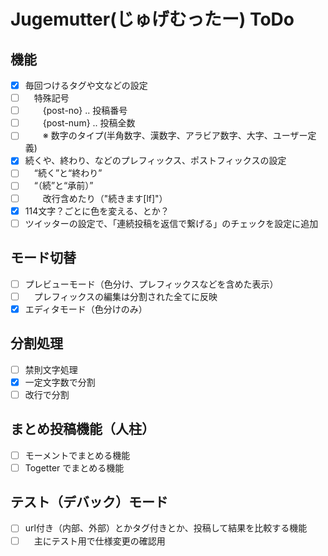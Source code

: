 # Jugemutter(じゅげむったー) ToDo

## 機能

* [x] 毎回つけるタグや文などの設定
* [ ] 　特殊記号
* [ ] 　　{post-no} .. 投稿番号
* [ ] 　　{post-num} .. 投稿全数
* [ ] 　　※ 数字のタイプ(半角数字、漢数字、アラビア数字、大字、ユーザー定義)
* [x] 続くや、終わり、などのプレフィックス、ポストフィックスの設定
* [ ] 　“続く”と“終わり”
* [ ] 　“（続”と“承前）”
* [ ] 　　改行含めたり（"続きます[lf]"）
* [x] 114文字？ごとに色を変える、とか？
* [ ] ツイッターの設定で、「連続投稿を返信で繋げる」のチェックを設定に追加

## モード切替

* [ ] プレビューモード（色分け、プレフィックスなどを含めた表示）
* [ ] 　プレフィックスの編集は分割された全てに反映
* [x] エディタモード（色分けのみ）

## 分割処理

* [ ] 禁則文字処理
* [x] 一定文字数で分割
* [ ] 改行で分割

## まとめ投稿機能（人柱）

* [ ] モーメントでまとめる機能
* [ ] Togetter でまとめる機能

## テスト（デバック）モード

* [ ]  url付き（内部、外部）とかタグ付きとか、投稿して結果を比較する機能
* [ ] 　主にテスト用で仕様変更の確認用
